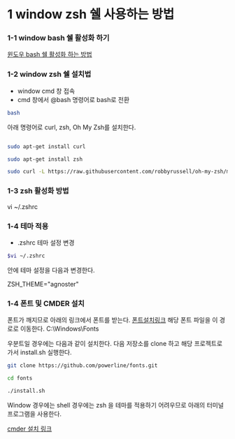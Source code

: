 
# 1 window zsh 쉘 사용하는 방법

### 1-1 window bash 쉘 활성화 하기
    
[윈도우 bash 쉘 활성화 하는 방법](http://blog.gaerae.com/2016/08/install-bash-windows-10.html)

### 1-2 window zsh 쉘 설치법

- window cmd 창 접속 
- cmd 창에서 @bash 명령어로 bash로 전환
```bash
bash
```
    
아래 명령어로 curl, zsh, Oh My Zsh를 설치한다.

```bash

sudo apt-get install curl

sudo apt-get install zsh

sudo curl -L https://raw.githubusercontent.com/robbyrussell/oh-my-zsh/master/tools/install.sh | bash

```

### 1-3 zsh 활성화 방법

vi ~/.zshrc




### 1-4 테마 적용 

- .zshrc 테마 설정 변경
```bash
$vi ~/.zshrc
```
안에 테마 설정을 다음과 변경한다.

ZSH_THEME="agnoster" 


### 1-4 폰트 및 CMDER 설치 

폰트가 깨지므로 아래의 링크에서 폰트를 받는다.
[폰트설치링크](https://github.com/powerline/fonts)
해당 폰트 파일을 이 경로로 이동한다. 
C:\Windows\Fonts


우분트일 경우에는 다음과 같이 설치한다.
다음 저장소를 clone 하고 해당 프로젝트로 가서 install.sh 실행한다.
```bash
git clone https://github.com/powerline/fonts.git

cd fonts

./install.sh

```



Window 경우에는 shell 경우에는 zsh 을 테마를 적용하기 어려우므로 아래의
터미널 프로그램을 사용한다.

[cmder 설치 링크 ](http://cmder.net/)